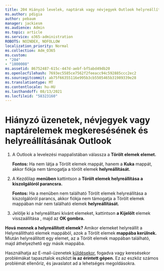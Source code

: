 ```yaml
---
title: 204 Hiányzó levelek, naptárak vagy névjegyek Outlook helyreállítása
ms.author: pdigia
author: pebaum
manager: jackiesm
ms.audience: Admin
ms.topic: article
ms.service: o365-administration
ROBOTS: NOINDEX, NOFOLLOW
localization_priority: Normal
ms.collection: Adm_O365
ms.custom:
- "204"
- "1800008"
ms.assetid: 86752487-615c-447d-aebf-bf5abd49db20
ms.openlocfilehash: 7693ec5585ce7562f2feeacc94c592885ccc2ec2
ms.sourcegitcommit: ab75f66355116e995b3cb5505465b31989339e28
ms.translationtype: MT
ms.contentlocale: hu-HU
ms.lasthandoff: 08/13/2021
ms.locfileid: "58323160"
---
```

# <a name="how-to-find-and-recover-missing-messages-contacts-or-calendar-items-in-outlook"></a>Hiányzó üzenetek, névjegyek vagy naptárelemek megkeresésének és helyreállításának Outlook

1. A Outlook a levelezési mappalistában válassza a **Törölt elemek elemet.** 

    **Fontos:** Ha nem látja  a Törölt elemek mappát, hanem a **Kuka** mappát, akkor fiókja nem támogatja a törölt elemek **helyreállítását.**

2. A Kezdőlap **menüben** kattintson a **Törölt elemek helyreállítása a kiszolgálóról parancsra.** 

    **Fontos:** Ha a  menüben nem található Törölt elemek helyreállítása a kiszolgálóról parancs, akkor fiókja nem támogatja a Törölt elemek mappában már nem található elemek **helyreállítását.**

3. Jelölje ki a helyreállítani kívánt elemeket, kattintson **a Kijelölt** elemek visszaállítása , majd az **OK gombra.**

**Hová mennek a helyreállított elemek?** Amikor elemeket helyreállít a Helyreállítható elemek mappából, azok a Törölt elemek **mappába kerülnek.** Miután helyreállított egy elemet, az  a Törölt elemek mappában található, majd áthelyezhető egy másik mappába.

Használhatja az E-mail-üzenetek [küldésekor,](https://aka.ms/SaRA-OutlookSendReceive) fogadva vagy keresésekor problémákat tapasztalok eszközt **is az érintett gépen.** Ez az eszköz számos problémát ellenőriz, és javaslatot ad a lehetséges megoldásokra.
